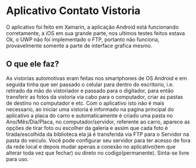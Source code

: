 # Aplicativo Contato Vistoria
O aplicativo foi feito em Xamarin, a aplicação Android está funcionando corretamente, a iOS em sua grande parte, nos ultimos testes feitos estava Ok, o UWP não foi implementado o FTP, portanto não funciona, provavelmente somente a parte de interface grafica mesmo.

## O que ele faz?
As vistorias automotivas eram feitas nos smartphones de OS Android e em seguida tinha que ser passado o celular para dentro do escritorio, i.e. retirado da mão do vistoriador e passado para o digitador, para então transferir as fotos da vistoria via cabo para o computador, criar as pastas de destino no computador e etc. Com o aplicativo isto não é mais necessario, ao iniciar uma vistoria é informado na pagina principal do aplicativo a placa do carro e automaticamente é criado uma pasta no Ano/Mês/Dia/Placa, no computador/servidor, referente ao carro, aparece as opções de tirar foto ou escolher da galeria e assim que cada foto é tirada/escolhida da biblioteca ela já é transferida via FTP para o Servidor na pasta do veiculo. Você pode configurar seu servidor para ter acesso de fora da rede local e depois mudar apenas a conexão no aplicativo(tem que alterar toda vez que fechar) ou direto no codigo(permanente). 
Sinta-se livre para uso.
